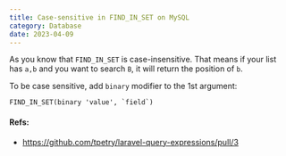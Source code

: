 ```yaml
---
title: Case-sensitive in FIND_IN_SET on MySQL
category: Database
date: 2023-04-09
---
```


As you know that `FIND_IN_SET` is case-insensitive. That means if your list has `a,b` and you want to search `B`, it will return the position of `b`.

To be case sensitive, add `binary` modifier to the 1st argument:

`` FIND_IN_SET(binary 'value', `field`) ``

#### Refs:

- https://github.com/tpetry/laravel-query-expressions/pull/3
